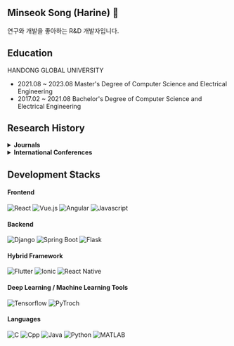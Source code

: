 ## Minseok Song (Harine) 👋
연구와 개발을 좋아하는 R&D 개발자입니다.

## Education
HANDONG GLOBAL UNIVERSITY
* 2021.08 ~ 2023.08 Master's Degree of Computer Science and Electrical Engineering
* 2017.02 ~ 2021.08 Bachelor's Degree of Computer Science and Electrical Engineering

## Research History
<details>
  <summary><strong>Journals</strong></summary>

  * Signal Alignment for Cross-datasets in P300 Brain-Computer Interfaces. *Under Review*
  * Gwon, Daeun, et al. "Review of public motor imagery and execution datasets in brain-computer interfaces." *Frontiers in Human Neuroscience* 17 (2023): 1134869.
  * Park, Sunghwan, et al. "A comparison of brain segmentation methods Freesurfer and AQUA for detecting Alzheimer's disease using MRI." *ASIA-PACIFIC PSYCHIATRY*. Vol. 13. 111 RIVER ST, HOBOKEN 07030-5774, NJ USA: WILEY, 2021.
  * Song, Minseok, et al. "Diagnostic classification and biomarker identification of Alzheimer’s disease with random forest algorithm." *Brain Sciences* 11.4 (2021): 453.
</details>

<details>
  <summary><strong>International Conferences</strong></summary>

  * M. Song, et al. "Time-domain Signal Alignment Method for Cross-dataset Transfer Learning in Event-Related Potential based Brain-Computer Interface", *Society for Neuroscience*, 2023.
  * D. Gwon, et al. "Task-to-task transfer learning for user-centered motor imagery brain-computer interface", *Society for Neuroscience*, 2023.
  * Y. Lee, et al. "Evaluation of public motor imagery datasets and low BCI performers", *Society for Neuroscience*, 2023.
  * M. Song, et al. "Signal Alignment for Cross-dataset Transfer Learning in P300 Brain-Computer Interfaces", *Neuroadaptive Technology Conference*, 2022.
  * D. Gwon, et al. "Comparative Analysis of Public Dataset of Motor Imagery to Infer Compatibility", *Neuroadaptive Technology Conference*, 2022.
  * S. Park, et al. "A comparison of brian segmentation methods Freesurfer and AQUA for detecting Alzheimer's disease using MRI", *19th International Congress of the Pacific Rim College of Psychiatrists*, 2021.
  * D. Gwon, et al. "Tablet-based Application for Quantification of Tremor in Movement Disorder", *SMIT2018-IBEC2018 Joint Conference*, 2018.
</details>

## Development Stacks
#### Frontend
![React](https://img.shields.io/badge/React-61DAFB?style=flat&logo=React&logoColor=black)
![Vue.js](https://img.shields.io/badge/Vue.js-4FC08D?style=flat&logo=Vue.js&logoColor=white)
![Angular](https://img.shields.io/badge/angular.js-0F0F11?style=flat&logo=Angular&logoColor=white)
![Javascript](https://img.shields.io/badge/JavaScript-F7DF1E?style=flat&logo=javascript&logoColor=black)

#### Backend
![Django](https://img.shields.io/badge/django-092E20?style=flat&logo=django&logoColor=white)
![Spring Boot](https://img.shields.io/badge/SpringBoot-6DB33F?style=flat&logo=SpringBoot&logoColor=white)
![Flask](https://img.shields.io/badge/Flask-000000?style=flat&logo=flask&logoColor=white)

#### Hybrid Framework
![Flutter](https://img.shields.io/badge/Flutter-02569B?style=flat&logo=flutter&logoColor=white)
![Ionic](https://img.shields.io/badge/Ionic-3880FF?style=flat&logo=Ionic&logoColor=white)
![React Native](https://img.shields.io/badge/ReactNative-61DAFB?style=flat&logo=React&logoColor=black)

#### Deep Learning / Machine Learning Tools
![Tensorflow](https://img.shields.io/badge/Tensorflow-FF6F00?style=flat&logo=Tensorflow&logoColor=white)
![PyTroch](https://img.shields.io/badge/PyTorch-EE4C2C?style=flat&logo=PyTorch&logoColor=white)

#### Languages
![C](https://img.shields.io/badge/C-A8B9CC?style=flat&logo=C&logoColor=white)
![Cpp](https://img.shields.io/badge/C++-00599C.svg?style=flat&logo=c%2B%2B&logoColor=white)
![Java](https://img.shields.io/badge/Java-437291.svg?style=flat&logo=OpenJDK&logoColor=white)
![Python](https://img.shields.io/badge/Python-3776AB.svg?style=flat&logo=Python&logoColor=white)
![MATLAB](https://img.shields.io/badge/MATLAB-FF8900.svg?style=flat&logo=MATLAB&logoColor=white)
